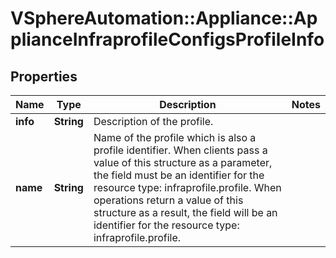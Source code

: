 # VSphereAutomation::Appliance::ApplianceInfraprofileConfigsProfileInfo

## Properties
Name | Type | Description | Notes
------------ | ------------- | ------------- | -------------
**info** | **String** | Description of the profile. | 
**name** | **String** | Name of the profile which is also a profile identifier. When clients pass a value of this structure as a parameter, the field must be an identifier for the resource type: infraprofile.profile. When operations return a value of this structure as a result, the field will be an identifier for the resource type: infraprofile.profile. | 


